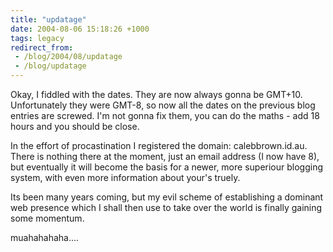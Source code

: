```yaml
---
title: "updatage"
date: 2004-08-06 15:18:26 +1000
tags: legacy
redirect_from:
 - /blog/2004/08/updatage
 - /blog/updatage
---
```


Okay, I fiddled with the dates. They are now always gonna be GMT+10. Unfortunately they were GMT-8, so now all the dates on the previous blog entries are screwed. I'm not gonna fix them, you can do the maths - add 18 hours and you should be close.

In the effort of procastination I registered the domain: calebbrown.id.au. There is nothing there at the moment, just an email address (I now have 8), but eventually it will become the basis for a newer, more superiour blogging system, with even more information about your's truely.

Its been many years coming, but my evil scheme of establishing a dominant web presence which I shall then use to take over the world is finally gaining some momentum.

muahahahaha....
